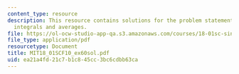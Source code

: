 ```yaml
---
content_type: resource
description: This resource contains solutions for the problem statements related to
  integrals and averages.
file: https://ol-ocw-studio-app-qa.s3.amazonaws.com/courses/18-01sc-single-variable-calculus-fall-2010/ea21a4fd21c7b1c845cc3bc6cdbb63ca_MIT18_01SCF10_ex60sol.pdf
file_type: application/pdf
resourcetype: Document
title: MIT18_01SCF10_ex60sol.pdf
uid: ea21a4fd-21c7-b1c8-45cc-3bc6cdbb63ca
---
```

